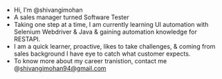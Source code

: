 -  Hi, I’m @shivangimohan
- A sales manager turned Software Tester 
- Taking one step at a time, I am currently learning UI automation with Selenium Webdriver & Java & gaining automation knowledge for RESTAPI. 
- I am a quick learner, proactive, likes to take challenges, & coming from sales background I have eye to catch what customer expects. 
- To know more about my career tranistion, contact me @shivangimohan94@gmail.com
<!---
shivangimohan/shivangimohan is a ✨ special ✨ repository because its `README.md` (this file) appears on your GitHub profile.
You can click the Preview link to take a look at your changes.
--->
